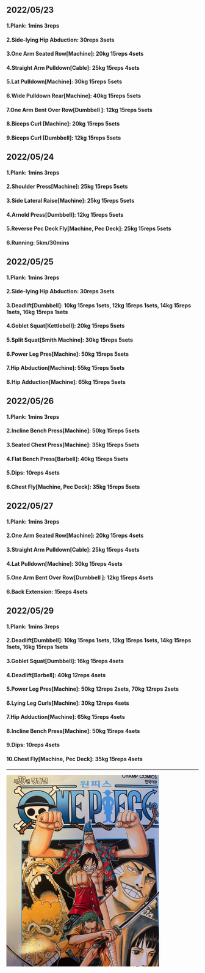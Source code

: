 ## 2022/05/23
#### 1.Plank: 1mins 3reps
#### 2.Side-lying Hip Abduction: 30reps 3sets
#### 3.One Arm Seated Row\[Machine\]: 20kg 15reps 4sets
#### 4.Straight Arm Pulldown\[Cable\]: 25kg 15reps 4sets
#### 5.Lat Pulldown\[Machine\]: 30kg 15reps 5sets
#### 6.Wide Pulldown Rear\[Machine\]: 40kg 15reps 5sets
#### 7.One Arm Bent Over Row\[Dumbbell \]: 12kg 15reps 5sets
#### 8.Biceps Curl \[Machine\]: 20kg 15reps 5sets
#### 9.Biceps Curl \[Dumbbell\]: 12kg 15reps 5sets

## 2022/05/24
#### 1.Plank: 1mins 3reps
#### 2.Shoulder Press\[Machine\]: 25kg 15reps 5sets
#### 3.Side Lateral Raise\[Machine\]: 25kg 15reps 5sets
#### 4.Arnold Press\[Dumbbell\]: 12kg 15reps 5sets
#### 5.Reverse Pec Deck Fly\[Machine, Pec Deck\]: 25kg 15reps 5sets
#### 6.Running: 5km/30mins

## 2022/05/25
#### 1.Plank: 1mins 3reps
#### 2.Side-lying Hip Abduction: 30reps 3sets
#### 3.Deadlift\[Dumbbell\]: 10kg 15reps 1sets, 12kg 15reps 1sets, 14kg 15reps 1sets, 16kg 15reps 1sets
#### 4.Goblet Squat\[Kettlebell\]: 20kg 15reps 5sets
#### 5.Split Squat\[Smith Machine\]: 30kg 15reps 5sets
#### 6.Power Leg Pres\[Machine\]: 50kg 15reps 5sets
#### 7.Hip Abduction\[Machine\]: 55kg 15reps 5sets
#### 8.Hip Adduction\[Machine\]: 65kg 15reps 5sets

## 2022/05/26
#### 1.Plank: 1mins 3reps
#### 2.Incline Bench Press\[Machine\]: 50kg 15reps 5sets
#### 3.Seated Chest Press\[Machine\]: 35kg 15reps 5sets
#### 4.Flat Bench Press\[Barbell\]: 40kg 15reps 5sets
#### 5.Dips: 10reps 4sets
#### 6.Chest Fly\[Machine, Pec Deck\]: 35kg 15reps 5sets

## 2022/05/27
#### 1.Plank: 1mins 3reps
#### 2.One Arm Seated Row\[Machine\]: 20kg 15reps 4sets
#### 3.Straight Arm Pulldown\[Cable\]: 25kg 15reps 4sets
#### 4.Lat Pulldown\[Machine\]: 30kg 15reps 4sets
#### 5.One Arm Bent Over Row\[Dumbbell \]: 12kg 15reps 4sets
#### 6.Back Extension: 15reps 4sets

## 2022/05/29
#### 1.Plank: 1mins 3reps
#### 2.Deadlift\[Dumbbell\]: 10kg 15reps 1sets, 12kg 15reps 1sets, 14kg 15reps 1sets, 16kg 15reps 1sets
#### 3.Goblet Squat\[Dumbbell\]: 16kg 15reps 4sets
#### 4.Deadlift\[Barbell\]: 40kg 12reps 4sets
#### 5.Power Leg Pres\[Machine\]: 50kg 12reps 2sets, 70kg 12reps 2sets
#### 6.Lying Leg Curls\[Machine\]: 30kg 12reps 4sets
#### 7.Hip Adduction\[Machine\]: 65kg 15reps 4sets
#### 8.Incline Bench Press\[Machine\]: 50kg 15reps 4sets
#### 9.Dips: 10reps 4sets
#### 10.Chest Fly\[Machine, Pec Deck\]: 35kg 15reps 4sets

---

<img src='./_resources/__039.png' width='400px' />

